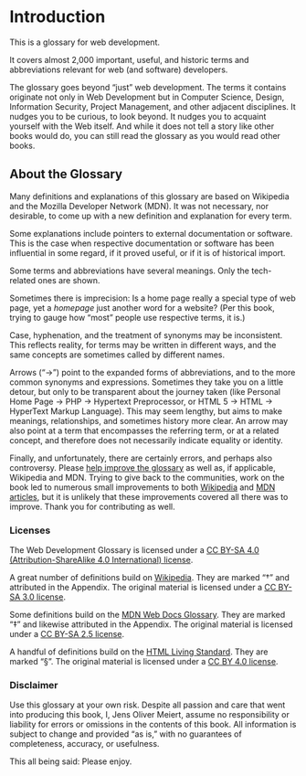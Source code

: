 # Introduction

This is a glossary for web development.

It covers almost 2,000 important, useful, and historic terms and abbreviations relevant for web (and software) developers.

The glossary goes beyond “just” web development. The terms it contains originate not only in Web Development but in Computer Science, Design, Information Security, Project Management, and other adjacent disciplines. It nudges you to be curious, to look beyond. It nudges you to acquaint yourself with the Web itself. And while it does not tell a story like other books would do, you can still read the glossary as you would read other books.

## About the Glossary

Many definitions and explanations of this glossary are based on Wikipedia and the Mozilla Developer Network (MDN). It was not necessary, nor desirable, to come up with a new definition and explanation for every term.

Some explanations include pointers to external documentation or software. This is the case when respective documentation or software has been influential in some regard, if it proved useful, or if it is of historical import.

Some terms and abbreviations have several meanings. Only the tech-related ones are shown.

Sometimes there is imprecision: Is a home page really a special type of web page, yet a _homepage_ just another word for a website? (Per this book, trying to gauge how “most” people use respective terms, it is.)

Case, hyphenation, and the treatment of synonyms may be inconsistent. This reflects reality, for terms may be written in different ways, and the same concepts are sometimes called by different names.

Arrows (“→”) point to the expanded forms of abbreviations, and to the more common synonyms and expressions. Sometimes they take you on a little detour, but only to be transparent about the journey taken (like Personal Home Page → PHP → Hypertext Preprocessor, or HTML&nbsp;5 → HTML → HyperText Markup Language). This may seem lengthy, but aims to make meanings, relationships, and sometimes history more clear. An arrow may also point at a term that encompasses the referring term, or at a related concept, and therefore does not necessarily indicate equality or identity.

Finally, and unfortunately, there are certainly errors, and perhaps also controversy. Please [help improve the glossary](https://github.com/j9t/web-development-glossary-forum/issues/new) as well as, if applicable, Wikipedia and MDN. Trying to give back to the communities, work on the book led to numerous small improvements to both [Wikipedia](https://en.wikipedia.org/wiki/Special:Contributions/Jens_Meiert) and [MDN articles](https://wiki.developer.mozilla.org/en-US/dashboards/revisions?user=j9t), but it is unlikely that these improvements covered all there was to improve. Thank you for contributing as well.

### Licenses

The Web Development Glossary is licensed under a [CC BY-SA 4.0 (Attribution-ShareAlike 4.0 International) license](https://creativecommons.org/licenses/by-sa/4.0/).

A great number of definitions build on [Wikipedia](https://en.wikipedia.org/wiki/Main_Page). They are marked “†” and attributed in the Appendix. The original material is licensed under a [CC BY-SA 3.0 license](https://creativecommons.org/licenses/by-sa/3.0/).

Some definitions build on the [MDN Web Docs Glossary](https://developer.mozilla.org/en-US/docs/Glossary). They are marked “‡” and likewise attributed in the Appendix. The original material is licensed under a [CC BY-SA 2.5 license](https://creativecommons.org/licenses/by-sa/2.5/).

A handful of definitions build on the [HTML Living Standard](https://html.spec.whatwg.org/). They are marked “§”. The original material is licensed under a [CC BY 4.0 license](https://creativecommons.org/licenses/by/4.0/).

### Disclaimer

Use this glossary at your own risk. Despite all passion and care that went into producing this book, I, Jens Oliver Meiert, assume no responsibility or liability for errors or omissions in the contents of this book. All information is subject to change and provided “as is,” with no guarantees of completeness, accuracy, or usefulness.

This all being said: Please enjoy.